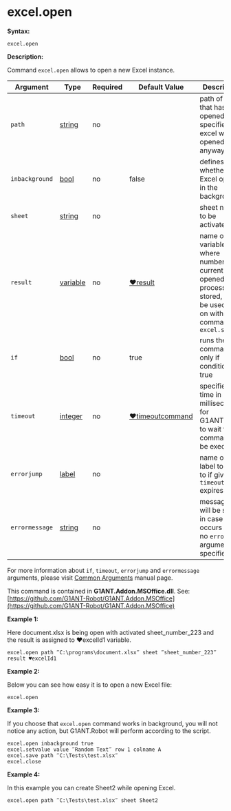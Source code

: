 # excel.open

**Syntax:**

```G1ANT
excel.open
```

**Description:**

Command `excel.open` allows to open a new Excel instance.

| Argument | Type | Required | Default Value | Description |
| -------- | ---- | -------- | ------------- | ----------- |
|`path`| [string](https://github.com/G1ANT-Robot/G1ANT.Manual/blob/master/G1ANT-Language/Structures/string.md) | no |  | path of a file that has to be opened, if not specified, excel will be opened anyway |
|`inbackground`| [bool](https://github.com/G1ANT-Robot/G1ANT.Manual/blob/master/G1ANT-Language/Structures/bool.md) | no | false | defines whether Excel opens in the background  |
|`sheet`| [string](https://github.com/G1ANT-Robot/G1ANT.Manual/blob/master/G1ANT-Language/Structures/string.md) | no |  | sheet name to be activated |
|`result`| [variable](https://github.com/G1ANT-Robot/G1ANT.Manual/blob/master/G1ANT-Language/Special-Characters/variable.md) | no | [♥result](https://github.com/G1ANT-Robot/G1ANT.Manual/blob/master/G1ANT-Language/Common-Arguments.md)  | name of variable where number of currently opened Excel processes is stored, it can be used later on with command `excel.switch` |
|`if`| [bool](https://github.com/G1ANT-Robot/G1ANT.Manual/blob/master/G1ANT-Language/Structures/bool.md) | no | true | runs the command only if condition is true |
|`timeout`| [integer](https://github.com/G1ANT-Robot/G1ANT.Manual/blob/master/G1ANT-Language/Structures/integer.md) | no | [♥timeoutcommand](https://github.com/G1ANT-Robot/G1ANT.Manual/blob/master/G1ANT-Language/Variables/Special-Variables.md)  | specifies time in milliseconds for G1ANT.Robot to wait for the command to be executed |
|`errorjump`| [label](https://github.com/G1ANT-Robot/G1ANT.Manual/blob/master/G1ANT-Language/Structures/label.md) | no |  | name of the label to jump to if given `timeout` expires |
|`errormessage`| [string](https://github.com/G1ANT-Robot/G1ANT.Manual/blob/master/G1ANT-Language/Structures/string.md) | no |  | message that will be shown in case error occurs and no `errorjump` argument is specified |

For more information about `if`, `timeout`, `errorjump` and `errormessage` arguments, please visit [Common Arguments](https://github.com/G1ANT-Robot/G1ANT.Manual/blob/master/G1ANT-Language/Common-Arguments.md)  manual page.

This command is contained in **G1ANT.Addon.MSOffice.dll**.
See: [https://github.com/G1ANT-Robot/G1ANT.Addon.MSOffice](https://github.com/G1ANT-Robot/G1ANT.Addon.MSOffice)

**Example 1:**

Here document.xlsx is being open with activated sheet_number_223 and the result is assigned to ♥excelId1 variable.

```G1ANT
excel.open path ‴C:\programs\document.xlsx‴ sheet ‴sheet_number_223‴ result ♥excelId1
```

**Example 2:**

Below you can see how easy it is to open a new Excel file:

```G1ANT
excel.open
```

**Example 3:**

If you choose that `excel.open` command works in background, you will not notice any action, but G1ANT.Robot will perform according to the script.

```G1ANT
excel.open inbackground true
excel.setvalue value ‴Random Text‴ row 1 colname A
excel.save path ‴C:\Tests\test.xlsx‴
excel.close
```

**Example 4:**

In this example you can create Sheet2 while opening Excel.

```G1ANT
excel.open path ‴C:\Tests\test.xlsx‴ sheet Sheet2
```
